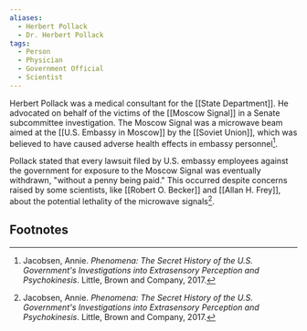 ```yaml
---
aliases:
  - Herbert Pollack
  - Dr. Herbert Pollack
tags:
  - Person
  - Physician
  - Government Official
  - Scientist
---
```

Herbert Pollack was a medical consultant for the [[State Department]]. He advocated on behalf of the victims of the [[Moscow Signal]] in a Senate subcommittee investigation. The Moscow Signal was a microwave beam aimed at the [[U.S. Embassy in Moscow]] by the [[Soviet Union]], which was believed to have caused adverse health effects in embassy personnel[^1].

Pollack stated that every lawsuit filed by U.S. embassy employees against the government for exposure to the Moscow Signal was eventually withdrawn, "without a penny being paid." This occurred despite concerns raised by some scientists, like [[Robert O. Becker]] and [[Allan H. Frey]], about the potential lethality of the microwave signals[^1].

## Footnotes
[^1]: Jacobsen, Annie. *Phenomena: The Secret History of the U.S. Government's Investigations into Extrasensory Perception and Psychokinesis*. Little, Brown and Company, 2017.